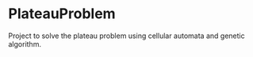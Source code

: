 # PlateauProblem
Project to solve the plateau problem using cellular automata and genetic algorithm.
